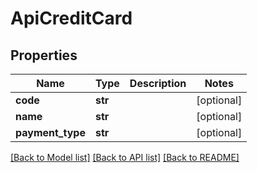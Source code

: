 # ApiCreditCard

## Properties
Name | Type | Description | Notes
------------ | ------------- | ------------- | -------------
**code** | **str** |  | [optional] 
**name** | **str** |  | [optional] 
**payment_type** | **str** |  | [optional] 

[[Back to Model list]](../README.md#documentation-for-models) [[Back to API list]](../README.md#documentation-for-api-endpoints) [[Back to README]](../README.md)


